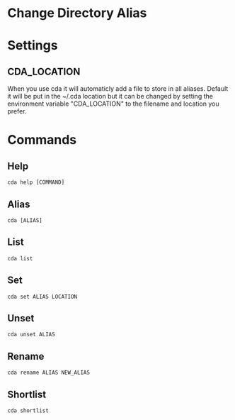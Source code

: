 Change Directory Alias
======================

# Settings

## CDA_LOCATION

When you use cda it will automaticly add a file to store in all aliases.
Default it will be put in the ~/.cda location but it can be changed by setting the environment variable "CDA_LOCATION" to the filename and location you prefer.

# Commands

## Help

```
cda help [COMMAND]
```

## Alias

```
cda [ALIAS]
```

## List

```
cda list
```

## Set

```
cda set ALIAS LOCATION
```

## Unset

```
cda unset ALIAS
```

## Rename

```
cda rename ALIAS NEW_ALIAS
```

## Shortlist

```
cda shortlist
```
